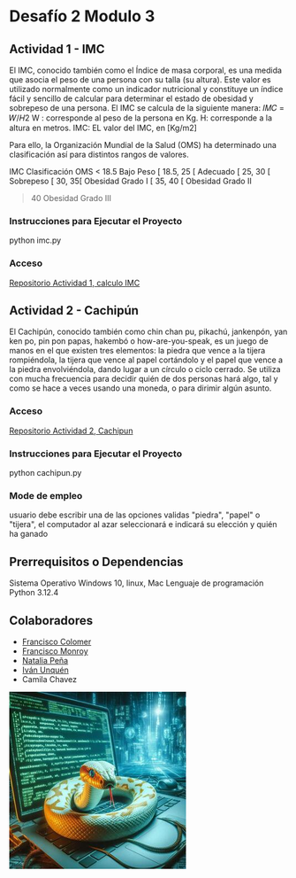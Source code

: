 # Desafío 2 Modulo 3

## Actividad 1 - IMC

El IMC, conocido también como el Índice de masa corporal, es una medida que asocia el
peso de una persona con su talla (su altura). Este valor es utilizado normalmente como un
indicador nutricional y constituye un índice fácil y sencillo de calcular para determinar el
estado de obesidad y sobrepeso de una persona. El IMC se calcula de la siguiente manera:
𝐼𝑀𝐶 = 𝑊/𝐻2
W : corresponde al peso de la persona en Kg.
H: corresponde a la altura en metros.
IMC: EL valor del IMC, en [Kg/m2]

Para ello, la Organización Mundial de la Salud (OMS) ha determinado una clasificación así
para distintos rangos de valores.

IMC Clasificación OMS
< 18.5 Bajo Peso
[ 18.5, 25 [ Adecuado
[ 25, 30 [ Sobrepeso
[ 30, 35[ Obesidad Grado I
[ 35, 40 [ Obesidad Grado II
> 40 Obesidad Grado III

### Instrucciones para Ejecutar el Proyecto
python imc.py


### Acceso
[Repositorio Actividad 1, calculo IMC](https://github.com/fmonroy75/Desafio-Python-TD-2024/tree/main/IMC)

## Actividad 2 - Cachipún
El Cachipún, conocido también como chin chan pu, pikachú, jankenpón, yan ken po, pin pon
papas, hakembó o how-are-you-speak, es un juego de manos en el que existen tres
elementos: la piedra que vence a la tijera rompiéndola, la tijera que vence al papel cortándolo
y el papel que vence a la piedra envolviéndola, dando lugar a un círculo o ciclo cerrado. Se
utiliza con mucha frecuencia para decidir quién de dos personas hará algo, tal y como se
hace a veces usando una moneda, o para dirimir algún asunto.

### Acceso
[Repositorio Actividad 2, Cachipun](https://github.com/fmonroy75/Desafio-Python-TD-2024/tree/main/cachipun)

### Instrucciones para Ejecutar el Proyecto
python cachipun.py

### Mode de empleo
usuario debe escribir una de las opciones validas "piedra", "papel" o "tijera", el computador al azar seleccionará e indicará su elección y quién ha ganado


## Prerrequisitos o Dependencias
Sistema Operativo  Windows 10, linux, Mac
Lenguaje de programación Python 3.12.4

## Colaboradores
- [Francisco Colomer](https://github.com/Cy5k0) 
- [Francisco Monroy](https://github.com/fmonroy75)
- [Natalia Peña](https://github.com/StudentNPD)
- [Iván Unquén](https://github.com/IvanUnquen)
- Camila Chavez 

![pythn](./Actividades/img/ssss.jpeg)


